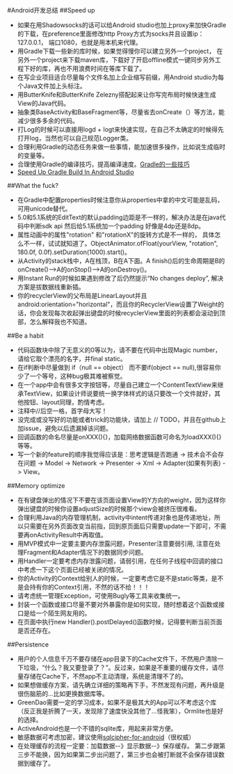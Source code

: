 #Android开发总结
##Speed up

* 如果在用Shadowsocks的话可以给Android studio也加上proxy来加快Gradle的下载，在preference里面修改http Proxy方式为socks并且设置ip：127.0.0.1， 端口1080，也就是用本机来代理。
* 用Gradle下载一些新的库时候，如果觉得慢你可以建立另外一个project， 在另外一个project来下载maven库，下载好了开启offline模式一键同步另外工程下好的库，再也不用浪费时间在等库下载了。
* 在写企业项目适合尽量每个文件名加上企业缩写前缀，用Android studio为每个Java文件加上头标注。
* 用ButterKnife和ButterKnife Zelezny搭配起来让你写完布局时候快速生成View的Java代码。
* 抽象类BaseActivity和BaseFragment等，尽量省去onCreate（）等方法，能减少很多多余的代码。
* 打Log的时候可以直接用logd + logt来快速实现，在自己不太确定的时候得先打开log，当然也可以自己规范Logger类。
* 合理利用Gradle的动态任务来做一些事情，能加速很多操作，比如说生成临时的变量等。
* 合理使用Gradle的编译技巧，提高编译速度。[Gradle的一些技巧](http://tikitoo.github.io/2016/05/26/android-studio-gradle-build-run-faster/)
* [Speed Up Gradle Build In Android Studio](https://medium.com/@101/speed-up-gradle-build-in-android-studio-80a5f74ac9ed#.k815t2f9u)

##What the fuck?

* 在Gradle中配置properties时候注意你从properties中拿的中文可能是乱码，可用unicode替代。
* 5.0和5.1系统的EditText的默认padding边距是不一样的，解决办法是在java代码中判断sdk api 然后给5.1系统加一个padding 好像是4dp还是8dp。
* 属性动画中的属性"rotation" 和"rotationX"的旋转方式是不一样的， 具体怎么不一样，试试就知道了。ObjectAnimator.ofFloat(yourView, "rotation", 180.0f, 0.0f).setDuration(1000).start()。
* 从Activity的stack栈中，A在栈顶，B在A下面。A finish()后的生命周期是B的onCreate()-->A的onStop()-->A的onDestroy()。
* 用Instant Run的时候如果遇到修改了后仍然提示“No changes deploy”, 解决方案是拔数据线重新插。
* 你的recyclerView的父布局是LinearLayout并且 android:orientation="horizontal"，而且你的RecyclerView设置了Weight的话，你会发现每次收起弹出键盘的时候recyclerView里面的列表都会滚动到顶部，怎么解释我也不知道。

##Be a habit

* 代码函数块中除了无意义的0等以为，请不要在代码中出现Magic number，请给它取个漂亮的名字，并final static。
* 在if判断中尽量做到 if（null == object） 而不要if(object == null),很容易你少了一个等号，这种bug极其难被察觉。
* 在一个app中会有很多文字按钮等，尽量自己建立一个ContentTextView来继承TextView，如果设计师说要统一换字体样式的话只要改一个文件就好，其他按钮、layout同理，酌情考虑。
* 注释中//后空一格，首字母大写！
* 没完成或没写好的功能或者trick的功能块，请加上 // TODO，并且在github上加issue，避免以后遗漏掉该问题。
* 回调函数的命名尽量是onXXX(){}，加载网络数据函数可命名为loadXXX(){}等等。
* 写一个新的feature的顺序我觉得应该是：思考逻辑是否跑通 -> 技术会不会存在问题 -> Model -> Network -> Presenter -> Xml -> Adapter(如果有列表) -> View。

##Memory optimize

* 在有键盘弹出的情况下不要在该页面设置View的Y方向的weight，因为这样你弹出键盘的时候你设置adjustSize的时候那个view会被挤压很难看。
* 合理利用Java的内存管理机制，activity中intent传递对象也是传递地址，所以只需要在另外页面改变当前指，回到原页面后只需要update一下即可，不需要再onActivityResult中再取值。
* 用MVP模式中一定要主要内存泄露问题，Presenter注意要弱引用, 注意在处理Fragment和Adapter情况下的数据同步问题。
* 用Handler一定要考虑内存泄露问题，请弱引用，在任何子线程中回调的接口中考虑一下这个页面已经被关闭的情况。
* 你的Activity的Context给别人的时候，一定要考虑它是不是static等类，是不是会持有你的Context引用，不然的话不给！！！
* 请考虑统一管理Exception，可使用Bugly等工具来收集统一。
* 封装一个函数或接口尽量不要对外暴露你是如何实现，随时想着这个函数或接口是给一个陌生网友用的。
* 在页面中执行new Handler().postDelayed()函数时候，记得要判断当前页面是否还存在。

##Persistence

* 用户的个人信息千万不要存储在app目录下的Cache文件下，不然用户清除一下垃圾，“什么？我又要登录了？”。反过来，如果是不重要的缓存文件，请尽量存储在Cache下，不然app不主动清理，系统是清理不了的。
* 如果想做缓存方案，请先确立详细的策略再下手，不然发现有问题，再升级是很伤脑筋的...比如更换数据库等。
* GreenDao需要一定的学习成本，如果不是极其大的App可以不考虑这个库（反正我是折腾了一天，发现除了速度快没其他了...怪我笨），Ormlite也是好的选择。
* ActiveAndroid也是一个不错的sqlite库，用起来非常方便。
* 敏感数据可考虑加密，建议使用[sqlcipher-for-android](https://www.zetetic.net/sqlcipher/sqlcipher-for-android/)（很权威）
* 在处理缓存的流程一定要：加载数据--》显示数据--》保存缓存。 第二步跟第三步不能换，因为如果第二步出问题了，第三步也会被打断就不会保存错误数据到缓存了。
